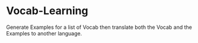 # Vocab-Learning
Generate Examples for a list of Vocab then translate both the Vocab and the Examples to another language.
